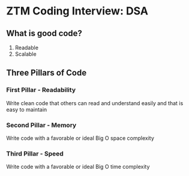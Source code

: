 # ZTM Coding Interview: DSA

## What is good code?

1. Readable
2. Scalable

## Three Pillars of Code

### First Pillar - Readability

Write clean code that others can read and understand easily and that is easy to maintain

### Second Pillar - Memory

Write code with a favorable or ideal Big O space complexity

### Third Pillar - Speed

Write code with a favorable or ideal Big O time complexity

